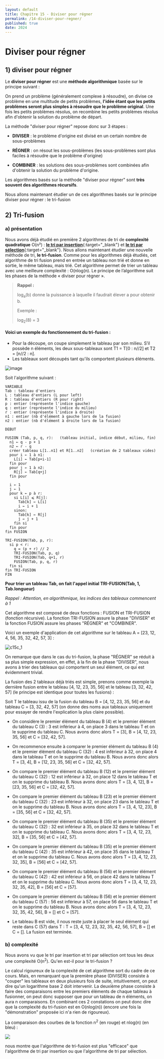 ```yaml
---
layout: default
title: Chapitre 15 - Diviser pour régner
permalink: /14-diviser-pour-regner/
published: true
date: 2024
---
```


# Diviser pour régner

## 1) diviser pour régner

Le **diviser pour régner** est une **méthode algorithmique** basée sur le principe suivant :

On prend un problème (généralement complexe à résoudre), on divise ce problème en une multitude de petits problèmes, **l'idée étant que les petits problèmes seront plus simples à résoudre que le problème original**. Une fois les petits problèmes résolus, on recombine les petits problèmes résolus afin d'obtenir la solution du problème de départ.

La méthode "diviser pour régner" repose donc sur 3 étapes :

- **DIVISER** : le problème d'origine est divisé en un certain nombre de sous-problèmes

- **RÉGNER** : on résout les sous-problèmes (les sous-problèmes sont plus faciles à résoudre que le problème d'origine)

- **COMBINER** : les solutions des sous-problèmes sont combinées afin d'obtenir la solution du problème d'origine.

Les algorithmes basés sur la méthode "diviser pour régner" sont **très souvent des algorithmes récursifs**.

Nous allons maintenant étudier un de ces algorithmes basés sur le principe diviser pour régner : le tri-fusion

## 2) Tri-fusion

### a) présentation

Nous avons déjà étudié en première 2 algorithmes de tri de **complexité quadratique** O(n²) : [**le tri par insertion**](https://fr.wikipedia.org/wiki/Tri_par_insertion){:target="_blank"} et [**le tri par sélection**](https://fr.wikipedia.org/wiki/Tri_par_s%C3%A9lection){:target="_blank"}. Nous allons maintenant étudier une nouvelle méthode de tri, **le tri-fusion**. Comme pour les algorithmes déjà étudiés, cet algorithme de tri fusion prend en entrée un tableau non trié et donne en sortie, le même tableau, mais trié. Cet algorithme permet de trier un tableau avec une meilleure complexité : O(nlog(n). Le principe de l’algorithme suit les phases de la méthode « diviser pour régner ».

>**Rappel :**
>
>log<sub>a</sub>(b) donne la puissance à laquelle il faudrait élever a pour obtenir b.
>
>Exemple :
>
>log<sub>2</sub>(8) = 3


#### Voici un exemple du fonctionnement du tri-fusion :

- Pour la découpe, on coupe simplement le tableau par son milieu. S’il possède n éléments, les deux sous-tableaux sont T1 = T[0 : n//2] et T2 = [n//2 : n].
- Les tableaux sont découpés tant qu'ils comportent plusieurs éléments.


![image](https://github.com/user-attachments/assets/5c96d98e-a20b-4a73-8d0d-f31b45be471c)

Soit l'algorithme suivant :

```
VARIABLE
Tab : tableau d'entiers
L : tableau d'entiers (L pour left)
R : tableau d'entiers (R pour right)
p : entier (représente l'indice gauche)
q : entier (représente l'indice du milieu)
r : entier (représente l'indice à droite)
n1 : entier (nb d'élément à gauche lors de la fusion)
n2 : entier (nb d'élément à droite lors de la fusion)

DEBUT

FUSION (Tab, p, q, r):   (tableau initial, indice début, milieu, fin)
  n1 ← q - p + 1
  n2 ← r - q
  créer tableau L[1..n1] et R[1..n2]   (création de 2 tableaux vides)
  pour i ← 1 à n1:
    L[i] ← Tab[p+i-1]
  fin pour
  pour j ← 1 à n2:
    R[j] ← Tab[q+j]
  fin pour

  i ← 1
  j ← 1
  pour k ← p à r:
    si L[i] ⩽ R[j]:
      Tab[k] ← L[i]
      i ← i + 1
    sinon:
      Tab[k] ← R[j]
      j ← j + 1
    fin si
  fin pour
fin FUSION

TRI-FUSION(Tab, p, r):
  si p < r:
    q = (p + r) // 2
    TRI-FUSION(Tab, p, q)
    TRI-FUSION(Tab, q+1, r)
    FUSION(Tab, p, q, r)
  fin si
fin TRI-FUSION
FIN
```

**Pour trier un tableau Tab, on fait l'appel initial TRI-FUSION(Tab, 1, Tab.longueur)**

*Rappel : Attention, en algorithmique, les indices des tableaux commencent à 1*

Cet algorithme est composé de deux fonctions : FUSION et TRI-FUSION (fonction récursive). La fonction TRI-FUSION assure la phase "DIVISER" et la fonction FUSION assure les phases "RÉGNER" et "COMBINER".

Voici un exemple d'application de cet algorithme sur le tableau A = [23, 12, 4, 56, 35, 32, 42, 57, 3] :

![c15c_1](https://github.com/user-attachments/assets/e4034325-21b5-4e52-8286-5f80c00b9cfc)

On remarque que dans le cas du tri-fusion, la phase "RÉGNER" se réduit à sa plus simple expression, en effet, à la fin de la phase "DIVISER", nous avons à trier des tableaux qui comportent un seul élément, ce qui est évidemment trivial.

La fusion des 2 tableaux déjà triés est simple, prenons comme exemple la dernière fusion entre le tableau [4, 12, 23, 35, 56] et le tableau [3, 32, 42, 57] (le principe est identique pour toutes les fusions) :

Soit T le tableau issu de la fusion du tableau B = [4, 12, 23, 35, 56] et du tableau C = [3, 32, 42, 57] (on donne des noms aux tableaux uniquement pour essayer de rendre l'explication la plus claire possible).

- On considère le premier élément du tableau B (4) et le premier élément du tableau C (3) : 3 est inférieur à 4, on place 3 dans le tableau T et on le supprime du tableau C. Nous avons donc alors T = [3], B = [4, 12, 23, 35, 56] et C = [32, 42, 57].

- On recommence ensuite à comparer le premier élément du tableau B (4) et le premier élément du tableau C (32) : 4 est inférieur à 32, on place 4 dans le tableau T et on le supprime du tableau B. Nous avons donc alors T = [3, 4], B = [12, 23, 35, 56] et C = [32, 42, 57].

- On compare le premier élément du tableau B (12) et le premier élément du tableau C (32) : 12 est inférieur à 32, on place 12 dans le tableau T et on le supprime du tableau B. Nous avons donc alors T = [3, 4, 12], B = [23, 35, 56] et C = [32, 42, 57].

- On compare le premier élément du tableau B (23) et le premier élément du tableau C (32) : 23 est inférieur à 32, on place 23 dans le tableau T et on le supprime du tableau B. Nous avons donc alors T = [3, 4, 12, 23], B = [35, 56] et C = [32, 42, 57].

- On compare le premier élément du tableau B (35) et le premier élément du tableau C (32) : 32 est inférieur à 35, on place 32 dans le tableau T et on le supprime du tableau C. Nous avons donc alors T = [3, 4, 12, 23, 32], B = [35, 56] et C = [42, 57].

- On compare le premier élément du tableau B (35) et le premier élément du tableau C (42) : 35 est inférieur à 42, on place 35 dans le tableau T et on le supprime du tableau C. Nous avons donc alors T = [3, 4, 12, 23, 32, 35], B = [56] et C = [42, 57].

- On compare le premier élément du tableau B (56) et le premier élément du tableau C (42) : 42 est inférieur à 56, on place 42 dans le tableau T et on le supprime du tableau C. Nous avons donc alors T = [3, 4, 12, 23, 32, 35, 42], B = [56] et C = [57].

- On compare le premier élément du tableau B (56) et le premier élément du tableau C (57) : 56 est inférieur à 57, on place 56 dans le tableau T et on le supprime du tableau B. Nous avons donc alors T = [3, 4, 12, 23, 32, 35, 42, 56], B = [] et C = [57].

- Le tableau B est vide, il nous reste juste à placer le seul élément qui reste dans C (57) dans T : T = [3, 4, 12, 23, 32, 35, 42, 56, 57], B = [] et C = []. La fusion est terminée.

### b) complexité

Nous avons vu que le tri par insertion et tri par sélection ont tous les deux une complexité O(n<sup>2</sup>). Qu'en est-il pour le tri-fusion ?

Le calcul rigoureux de la complexité de cet algorithme sort du cadre de ce cours. Mais, en remarquant que la première phase (DIVISER) consiste à "couper" les tableaux en deux plusieurs fois de suite, intuitivement, on peut dire qu'un logarithme base 2 doit intervenir. La deuxième phase consiste à faire des comparaisons entre les premiers éléments de chaque tableau à fusionner, on peut donc supposer que pour un tableau de n éléments, on aura n comparaisons. En combinant ces 2 constations on peut donc dire que la complexité du tri-fusion est en O(nlog(n)) (encore une fois la "démonstration" proposée ici n'a rien de rigoureux).

La comparaison des courbes de la fonction n<sup>2</sup> (en rouge) et nlog(n) (en bleu) :

![](img/c15c_2.png)

nous montre que l'algorithme de tri-fusion est plus "efficace" que l'algorithme de tri par insertion ou que l'algorithme de tri par sélection.
